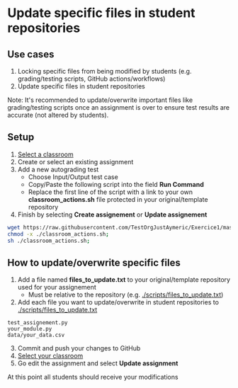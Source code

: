 # Update specific files in student repositories
## Use cases

1. Locking specific files from being modified by students (e.g. grading/testing scripts, GitHub actions/workflows)
2. Update specific files in student repositories

Note: It's recommended to update/overwrite important files like grading/testing scripts once an assignment is over to ensure test results are accurate (not altered by students).

## Setup

1. [Select a classroom](https://classroom.github.com/classrooms/)
2. Create or select an existing assignment
3. Add a new autograding test
   * Choose Input/Output test case
   * Copy/Paste the following script into the field <b>Run Command</b>
   * Replace the first line of the script with a link to your own <b>classroom_actions.sh</b> file protected in your original/template repository
4. Finish by selecting <b>Create assignement</b> or <b>Update assignement</b>
 
```bash
wget https://raw.githubusercontent.com/TestOrgJustAymeric/Exercice1/master/scripts/classroom_actions.sh;
chmod -x ./classroom_actions.sh;
sh ./classroom_actions.sh;
```

## How to update/overwrite specific files
1. Add a file named <b>files_to_update.txt</b> to your original/template repository used for your assignement
   * Must be relative to the repository (e.g. [./scripts/files_to_update.txt](../scripts/files_to_update.txt))
2. Add each file you want to update/overwrite in student repositories to [./scripts/files_to_update.txt](../scripts/files_to_update.txt)
```
test_assignement.py
your_module.py
data/your_data.csv
```
3. Commit and push your changes to GitHub
4. [Select your classroom](https://classroom.github.com/classrooms/)
5. Go edit the assignment and select <b>Update assignment</b>

At this point all students should receive your modifications
